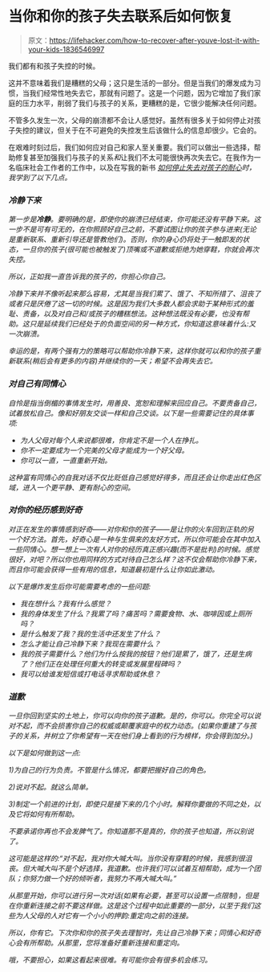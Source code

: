 # 当你和你的孩子失去联系后如何恢复

> 原文：<https://lifehacker.com/how-to-recover-after-youve-lost-it-with-your-kids-1836546997>

我们都有和孩子失控的时候。

这并不意味着我们是糟糕的父母；这只是生活的一部分。但是当我们的爆发成为习惯，当我们经常性地失去它，那就有问题了。这是一个问题，因为它增加了我们家庭的压力水平，削弱了我们与孩子的关系，更糟糕的是，它很少能解决任何问题。



不管多久发生一次，父母的崩溃都不会让人感觉好。虽然有很多关于如何停止对孩子失控的建议，但关于在不可避免的失控发生后该做什么的信息却很少。它会的。

在艰难时刻过后，我们如何应对自己和家人至关重要。我们可以做出一些选择，帮助修复甚至加强我们与孩子的关系*和*让我们不太可能很快再次失去它。在我作为一名临床社会工作者的工作中，以及在写我的新书 [*如何停止失去对孩子的耐心*](https://www.amazon.com/gp/product/1523505427/ref=dbs_a_def_rwt_bibl_vppi_i2?asc_campaign=InlineText&asc_refurl=https://lifehacker.com/how-to-recover-after-youve-lost-it-with-your-kids-1836546997&asc_source=&tag=kinjalifehackerlink-20)*时，我学到了以下几点。*

### *冷静下来*

*第一步是**冷静**。要明确的是，即使你的崩溃已经结束，你可能还没有平静下来。这一步不是可有可无的，在你照顾好自己之前，不要试图让你的孩子参与进来(无论是重新联系、重新引导还是管教他们)。否则，你的身心仍将处于一触即发的状态，一旦你的孩子(很可能也被触发了)顶嘴或不道歉或拒绝为她穿鞋，你就会再次失控。* 

*所以，正如我一直告诉我的孩子的，你担心你自己。* 

*冷静下来并不像听起来那么容易，尤其是当我们累了、饿了、不知所措了、沮丧了或者只是厌倦了这一切的时候。这是因为我们大多数人都会求助于某种形式的羞耻、责备，以及对自己和/或孩子的糟糕想法。这种想法既没有必要，也没有帮助。这只是延续我们已经处于的负面空间的另一种方式，你知道这意味着什么:又一次崩溃。*

*幸运的是，有两个强有力的策略可以帮助你冷静下来，这样你就可以和你的孩子重新联系(稍后会有更多的内容)并继续你的一天；希望不会再失去它。*

### *对自己有同情心*

*自怜是指当倒楣的事情发生时，用善良、宽恕和理解来回应自己。不要责备自己，试着放松自己。像和好朋友交谈一样和自己交谈。以下是一些需要记住的具体事项:*

*   *为人父母对每个人来说都很难，你肯定不是一个人在挣扎。*
*   *你不一定要成为一个完美的父母才能成为一个好父母。*
*   *你可以一直，一直重新开始。*

*这种富有同情心的自我对话不仅比贬低自己感觉好得多，而且还会让你走出红色区域，进入一个更平静、更有耐心的空间。*

### *对你的经历感到好奇*

*对正在发生的事情感到好奇——对你和你的孩子——是让你的火车回到正轨的另一个好方法。首先，好奇心是一种与生俱来的友好方式，所以你可能会在其中加入一些同情心。想一想上一次有人对你的经历真正感兴趣(而不是批判)的时候。感觉很好，对吧？所以你也用同样的方式对待自己怎么样？这不仅会帮助你冷静下来，而且你可能会获得一些有用的信息，知道最初是什么让你如此激动。*

*以下是爆炸发生后你可能需要考虑的一些问题:*

*   *我在想什么？我有什么感觉？*
*   *我的身体发生了什么？我累了吗？痛苦吗？需要食物、水、咖啡因或上厕所吗？*
*   *是什么触发了我？我的生活中还发生了什么？*
*   *怎么才能让自己冷静下来？我现在需要什么？*
*   *我的孩子需要什么？他们为什么按我的按钮？他们是累了，饿了，还是生病了？他们正在处理任何重大的转变或发展里程碑吗？*
*   *我可以给谁发短信或打电话寻求帮助或休息？*

### *道歉*

*一旦你回到坚实的土地上，你可以向你的孩子道歉。是的，你可以。你完全可以说对不起，而不会损害你自己的权威或颠覆家庭中的权力动态。(如果你重建了与孩子的关系，并树立了你希望有一天在他们身上看到的行为榜样，你会得到加分。)*

*以下是如何做到这一点:*

*1)为自己的行为负责。不管是什么情况，都要把握好自己的角色。*

*2)说对不起。就这么简单。*

*3)制定一个前进的计划，即使只是接下来的几个小时。解释你要做的不同之处，以及它将如何有所帮助。*

*不要承诺你再也不会发脾气了。你知道那不是真的，你的孩子也知道，所以别说了。*

*这可能是这样的:“对不起，我对你大喊大叫。当你没有穿鞋的时候，我感到很沮丧。但大喊大叫不是个好选择，我道歉。也许我们可以试着互相帮助，成为一个团队；你努力做一个好的倾听者，我努力不再大喊大叫。”*

*从那里开始，你可以进行另一次对话(如果有必要，甚至可以设置一点限制)，但是在你重新连接之前不要这样做。这是这个过程中如此重要的一部分，以至于我们这些为人父母的人对它有一个小小的押韵:*重定向之前的连接*。*

*所以，你有它。下次你和你的孩子失去理智时，先让自己冷静下来；同情心和好奇心会有所帮助。从那里，您将准备好重新连接和重定向。*

*哦，不要担心，如果这看起来很难。有可能你会有很多机会练习。*